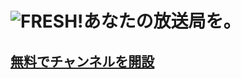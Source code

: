 # ![FRESH!](https://hayabusa.io/amebafresh-misc/uploads/channel-request/top_title_logo.png)あなたの放送局を。
<h2>
<a target="_blank" href="https://docs.google.com/a/cyberagent.co.jp/forms/d/e/1FAIpQLSewbG7qMuKWLKb_CwL36jxufJ5Xc2N_VTQTLn0KXfISLNPm4Q/viewform">無料でチャンネルを開設</a>
</h2>
